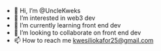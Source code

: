 - 👋 Hi, I’m @UncleKweks
- 👀 I’m interested in web3 dev
- 🌱 I’m currently learning front end dev
- 💞️ I’m looking to collaborate on front end dev
- 📫 How to reach me kwesiliokafor25@gmail.com

<!---
UncleKweks/UncleKweks is a ✨ special ✨ repository because its `README.md` (this file) appears on your GitHub profile.
You can click the Preview link to take a look at your changes.
--->
